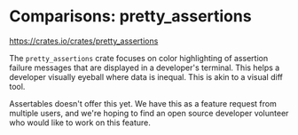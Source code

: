 # Comparisons: pretty_assertions

<https://crates.io/crates/pretty_assertions>

The `pretty_assertions` crate focuses on color highlighting of assertion failure messages that are displayed in a developer's terminal. This helps a developer visually eyeball where data is inequal. This is akin to a visual diff tool.

Assertables doesn't offer this yet. We have this as a feature request from multiple users, and we're hoping to find an open source developer volunteer who would like to work on this feature.
